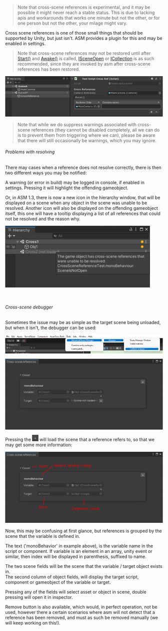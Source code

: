 > Note that cross-scene references is experimental, and it may be possible it might never reach a stable status. This is due to lacking apis and workarounds that works one minute but not the other, or for one person but not the other, your milage might vary. 

Cross scene references is one of those small things that should be supported by Unity, but just isn't. ASM provides a plugin for this and may be enabled in settings.

> Note that cross-scene references may not be restored until after [Start()](https://docs.unity3d.com/ScriptReference/MonoBehaviour.Start.html) and [Awake()](https://docs.unity3d.com/ScriptReference/MonoBehaviour.Awake.html) is called, [ISceneOpen](Callbacks.md) or [ICollection](Callbacks.md) is as such recommended, since they are invoked by asm after cross-scene references has been restored.

![](image/cross-scene-reference.png)

> Note that while we do suppress warnings associated with cross-scene references (they cannot be disabled completely, all we can do is to prevent them from triggering where we can), please be aware that there will still occasionally be warnings, which you may ignore.

###### Problems with resolving
There may cases when a reference does not resolve correctly, there is then two different ways you may be notified:

A warning (or error in build) may be logged in console, if enabled in settings. Pressing it will highlight the offending gameobject.

Or, in ASM 1.3, there is now a new icon in the hierarchy window, that will be displayed on a scene when any object in the scene was unable to be resolved. Another icon will also be displayed on the offending gameobject itself, this one will have a tooltip displaying a list of all references that could not be resolved and the reason why.

![](image/cross-scene-indicator.png)

</br>

###### Cross-scene debugger
 Sometimes the issue may be as simple as the target scene being unloaded, but when it isn't, the debugger can be used:

 ![](image/cross-scene-debugger-menu.png)

![](image/cross-scene-reference-debugger.png)

Pressing the ![](image/+.png) will load the scene that a reference refers to, so that we may get some more information:

![](image/cross-scene-reference-debugger2.png)

Now, this may be confusing at first glance, but references is grouped by the scene that the variable is defined in.

The text ('monoBehavior' in example above), is the variable name in the script or component. If variable is an element in an array, unity event or similar, then index will be displayed in parenthesis, suffixed to name.

The two scene fields will be the scene that the variable / target object exists in.\
The second column of object fields, will display the target script, component or gameobject of the variable or target.

Pressing any of the fields will select asset or object in scene, double pressing will open it in inspector.

Remove button is also available, which would, in perfect operation, not be used, however there a certain scenarios where asm will not detect that a reference has been removed, and must as such be removed manually (we will keep working on this!).
